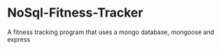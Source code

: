 # NoSql-Fitness-Tracker
A fitness tracking program that uses a mongo database, mongoose and express
